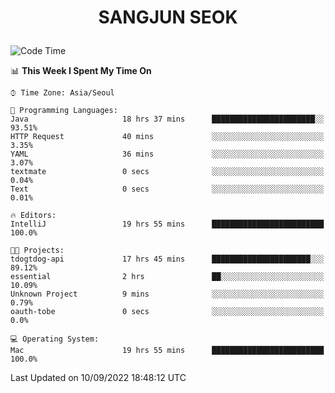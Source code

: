 <h1>
 <p align="center">
   SANGJUN SEOK
 </p>
</h1>

<!--START_SECTION:waka-->
![Code Time](http://img.shields.io/badge/Code%20Time-1%2C806%20hrs%2026%20mins-blue)

📊 **This Week I Spent My Time On** 

```text
⌚︎ Time Zone: Asia/Seoul

💬 Programming Languages: 
Java                     18 hrs 37 mins      ███████████████████████░░   93.51% 
HTTP Request             40 mins             ░░░░░░░░░░░░░░░░░░░░░░░░░   3.35% 
YAML                     36 mins             ░░░░░░░░░░░░░░░░░░░░░░░░░   3.07% 
textmate                 0 secs              ░░░░░░░░░░░░░░░░░░░░░░░░░   0.04% 
Text                     0 secs              ░░░░░░░░░░░░░░░░░░░░░░░░░   0.01%

🔥 Editors: 
IntelliJ                 19 hrs 55 mins      █████████████████████████   100.0%

🐱‍💻 Projects: 
tdogtdog-api             17 hrs 45 mins      ██████████████████████░░░   89.12% 
essential                2 hrs               ██░░░░░░░░░░░░░░░░░░░░░░░   10.09% 
Unknown Project          9 mins              ░░░░░░░░░░░░░░░░░░░░░░░░░   0.79% 
oauth-tobe               0 secs              ░░░░░░░░░░░░░░░░░░░░░░░░░   0.0%

💻 Operating System: 
Mac                      19 hrs 55 mins      █████████████████████████   100.0%

```


 Last Updated on 10/09/2022 18:48:12 UTC
<!--END_SECTION:waka-->
